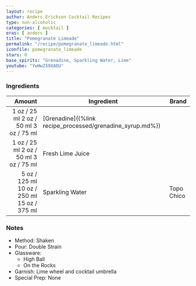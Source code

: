 ```yaml
---
layout: recipe
author: Anders Erickson Cocktail Recipes
type: non-alcoholic
categories: [ mocktail ]
eras: [ anders ]
title: "Pomegranate Limeade"
permalink: "/recipe/pomegranate_limeade.html"
iconfile: pomegranate_limeade
stars: 0
base_spirits: "Grenadine, Sparkling Water, Lime"
youtube: "YwHw259XAOU"
---
```


### Ingredients

| Amount | Ingredient                                      | Brand      |
| -----: | ----------------------------------------------- | ---------- |
|   <span class="onex active">1 oz / 25 ml</span>  <span class="twox">2 oz / 50 ml</span> <span class="threex">3 oz / 75 ml</span> | [Grenadine]({%link recipe_processed/grenadine_syrup.md%}) |
|   <span class="onex active">1 oz / 25 ml</span>  <span class="twox">2 oz / 50 ml</span> <span class="threex">3 oz / 75 ml</span> | Fresh Lime Juice                                |
|   <span class="onex active">5 oz / 125 ml</span>  <span class="twox">10 oz / 250 ml</span> <span class="threex">15 oz / 375 ml</span> | Sparkling Water                                 | Topo Chico |

### Notes

- Method: Shaken
- Pour: Double Strain
- Glassware:
  - High Ball
  - On the Rocks
- Garnish: Lime wheel and cocktail umbrella
- Special Prep: None
